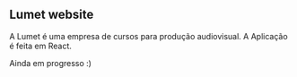 ## Lumet website

A Lumet é uma empresa de cursos para produção audiovisual. A Aplicação é feita em React. 

Ainda em progresso :)
